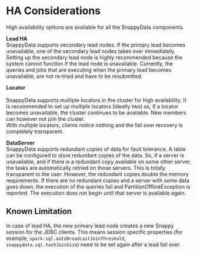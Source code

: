 <a id="cores"></a>
# HA Considerations

<a id="ha-consideration"></a>

High availability options are available for all the SnappyData components. 

**Lead HA** </br> 
SnappyData supports secondary lead nodes. If the primary lead becomes unavailable, one of  the secondary lead nodes takes over immediately. 
Setting up the secondary lead node is highly recommended because the system cannot function if the lead node is unavailable. Currently, the queries and jobs that are executing when the primary lead becomes unavailable, are not re-tried and have to be resubmitted.

**Locator**</br>  
SnappyData supports multiple locators in the cluster for high availability. 
It is recommended to set up multiple locators (ideally two) as, if a locator becomes unavailable, the cluster continues to be available. New members can however not join the cluster.</br>
With multiple locators, clients notice nothing and the fail over recovery is completely transparent.

**DataServer**</br> 
SnappyData supports redundant copies of data for fault tolerance. A table can be configured to store redundant copies of the data.  So, if a server is unavailable, and if there is a redundant copy available on some other server, the tasks are automatically retried on those servers. This is totally transparent to the user. 
However, the redundant copies double the memory requirements. If there are no redundant copies and a server with some data goes down, the execution of the queries fail and PartitionOfflineException is reported. The execution does not begin until that server is available again. 

## Known Limitation

In case of lead HA, the new primary lead node creates a new Snappy session for the JDBC clients. This means session specific properties (for example, `spark.sql.autoBroadcastJoinThreshold`, `snappydata.sql.hashJoinSize`) need to be set again after a lead fail over.